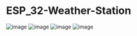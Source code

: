 # ESP_32-Weather-Station
![image](https://github.com/Muneeb8991/ESP_32-Weather-Station/assets/142117478/60ba03df-f83f-4060-8387-5a915e7feb80)
![image](https://github.com/Muneeb8991/ESP_32-Weather-Station/assets/142117478/eeb63afb-6469-4eaa-ab3d-374cfa928224)
![image](https://github.com/Muneeb8991/ESP_32-Weather-Station/assets/142117478/612a0eb1-33f4-4e9a-937c-127043eb3536)
![image](https://github.com/Muneeb8991/ESP_32-Weather-Station/assets/142117478/86c24347-31ae-4f58-aeca-c3ffb2e78bf4)



